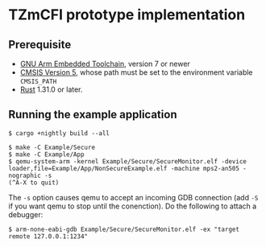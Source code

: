 # TZmCFI prototype implementation

## Prerequisite

- [GNU Arm Embedded Toolchain](https://developer.arm.com/open-source/gnu-toolchain/gnu-rm), version 7 or newer
- [CMSIS Version 5](https://github.com/ARM-software/CMSIS_5), whose path must be set to the environment variable `CMSIS_PATH`
- [Rust](https://www.rust-lang.org/en-US/) 1.31.0 or later.

## Running the example application

    $ cargo +nightly build --all
    
    $ make -C Example/Secure
    $ make -C Example/App
    $ qemu-system-arm -kernel Example/Secure/SecureMonitor.elf -device loader,file=Example/App/NonSecureExample.elf -machine mps2-an505 -nographic -s
    (^A-X to quit)

The `-s` option causes qemu to accept an incoming GDB connection (add `-S` if you want qemu to stop until the conenction). Do the following to attach a debugger:

    $ arm-none-eabi-gdb Example/Secure/SecureMonitor.elf -ex "target remote 127.0.0.1:1234"